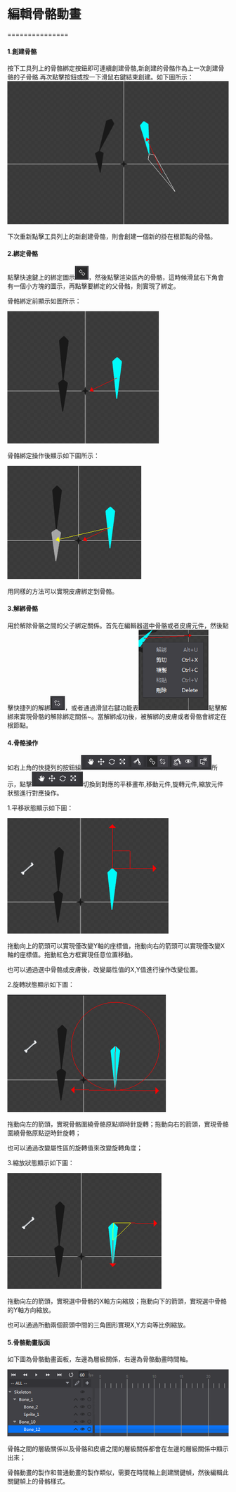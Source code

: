 # 編輯骨骼動畫
===============
#### 1.創建骨骼
按下工具列上的骨骼綁定按鈕即可連續創建骨骼,新創建的骨骼作為上一次創建骨骼的子骨骼.再次點擊按鈕或按一下滑鼠右鍵結束創建。如下圖所示：
![image](res_tw/1.png)

下次重新點擊工具列上的新創建骨骼，則會創建一個新的掛在根節點的骨骼。

#### 2.綁定骨骼
點擊快速鍵上的綁定圖示![image](res_tw/2.png)，然後點擊渲染區內的骨骼，這時候滑鼠右下角會有一個小方塊的圖示，再點擊要綁定的父骨骼，則實現了綁定。

骨骼綁定前顯示如圖所示：

![image](res_tw/3.png)

骨骼綁定操作後顯示如下圖所示：

![image](res_tw/4.png)

用同樣的方法可以實現皮膚綁定到骨骼。

#### 3.解綁骨骼
用於解除骨骼之間的父子綁定關係。首先在編輯器選中骨骼或者皮膚元件，然後點擊快捷列的解綁![image](res_tw/5.png)，或者通過滑鼠右鍵功能表![image](res_tw/6.png)點擊解綁來實現骨骼的解除綁定關係~。當解綁成功後，被解綁的皮膚或者骨骼會綁定在根節點。

#### 4.骨骼操作
如右上角的快捷列的按鈕組![image](res_tw/7.png)所示，點擊![image](res_tw/8.png)切換到對應的平移畫布,移動元件,旋轉元件,縮放元件狀態進行對應操作。

1.平移狀態顯示如下圖：

![image](res_tw/9.png)

拖動向上的箭頭可以實現僅改變Y軸的座標值，拖動向右的箭頭可以實現僅改變X軸的座標值。拖動紅色方框實現任意位置移動。

也可以通過選中骨骼或皮膚後，改變屬性值的X,Y值進行操作改變位置。

2.旋轉狀態顯示如下圖：

![image](res_tw/10.png)

拖動向左的箭頭，實現骨骼圍繞骨骼原點順時針旋轉；拖動向右的箭頭，實現骨骼圍繞骨骼原點逆時針旋轉；

也可以通過改變屬性區的旋轉值來改變旋轉角度；

3.縮放狀態顯示如下圖：

![image](res_tw/11.png)

拖動向左的箭頭，實現選中骨骼的X軸方向縮放；拖動向下的箭頭，實現選中骨骼的Y軸方向縮放。

也可以通過所動兩個箭頭中間的三角圖形實現X,Y方向等比例縮放。

#### 5.骨骼動畫版面
如下圖為骨骼動畫面板，左邊為層級關係，右邊為骨骼動畫時間軸。

![image](res_tw/12.png)

骨骼之間的層級關係以及骨骼和皮膚之間的層級關係都會在左邊的層級關係中顯示出來；

骨骼動畫的製作和普通動畫的製作類似，需要在時間軸上創建關鍵幀，然後編輯此關鍵幀上的骨骼樣式。
